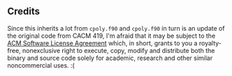 
## Credits

Since this inherits a lot from `cpoly.f90` and `cpoly.f90` in turn is an update of the original code from CACM 419, I'm afraid that it may be subject to the [ACM Software License Agreement](http://www.acm.org/publications/policies/softwarecrnotice) which, in short, grants to you a royalty-free, nonexclusive right to execute, copy, modify and distribute both the binary and source code solely for academic, research and other similar noncommercial uses. :(
